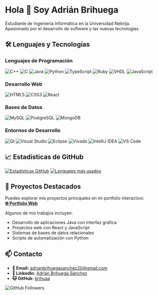# Hola 👋 Soy Adrián Brihuega

Estudiante de Ingeniería Informática en la Universidad Nebrija.  
Apasionado por el desarrollo de software y las nuevas tecnologías.

## 🛠️ Lenguajes y Tecnologías

### Lenguajes de Programación
![C++](https://img.shields.io/badge/C++-00599C?style=for-the-badge&logo=c%2B%2B&logoColor=white)
![C](https://img.shields.io/badge/C-27338E?style=for-the-badge&logo=c&logoColor=white)
![Java](https://img.shields.io/badge/Java-ED8B00?style=for-the-badge&logo=openjdk&logoColor=white)
![Python](https://img.shields.io/badge/Python-3776AB?style=for-the-badge&logo=python&logoColor=white)
![TypeScript](https://img.shields.io/badge/TypeScript-3178C6?style=for-the-badge&logo=typescript&logoColor=white)
![Ruby](https://img.shields.io/badge/Ruby-CC342D?style=for-the-badge&logo=ruby&logoColor=white)
![VHDL](https://img.shields.io/badge/VHDL-FF6600?style=for-the-badge&logo=vhdl&logoColor=white)
![JavaScript](https://img.shields.io/badge/JavaScript-F7DF1E?style=for-the-badge&logo=javascript&logoColor=black)

### Desarrollo Web
![HTML5](https://img.shields.io/badge/HTML5-E34F26?style=for-the-badge&logo=html5&logoColor=white)
![CSS3](https://img.shields.io/badge/CSS3-1572B6?style=for-the-badge&logo=css3&logoColor=white)
![React](https://img.shields.io/badge/React-20232A?style=for-the-badge&logo=react&logoColor=61DAFB)

### Bases de Datos
![MySQL](https://img.shields.io/badge/MySQL-4479A1?style=for-the-badge&logo=mysql&logoColor=white)
![PostgreSQL](https://img.shields.io/badge/PostgreSQL-4169E1?style=for-the-badge&logo=postgresql&logoColor=white)
![MongoDB](https://img.shields.io/badge/MongoDB-47A248?style=for-the-badge&logo=mongodb&logoColor=white)

### Entornos de Desarrollo
![Qt](https://img.shields.io/badge/Qt-41CD52?style=for-the-badge&logo=qt&logoColor=white)
![Visual Studio](https://img.shields.io/badge/Visual_Studio-5C2D91?style=for-the-badge&logo=visual-studio&logoColor=white)
![Eclipse](https://img.shields.io/badge/Eclipse-2C2255?style=for-the-badge&logo=eclipse&logoColor=white)
![Vivado](https://img.shields.io/badge/Vivado-FF0000?style=for-the-badge&logo=xilinx&logoColor=white)
![IntelliJ IDEA](https://img.shields.io/badge/IntelliJ_IDEA-000000?style=for-the-badge&logo=intellij-idea&logoColor=white)
![VS Code](https://img.shields.io/badge/VS_Code-007ACC?style=for-the-badge&logo=visual-studio-code&logoColor=white)
## 📈 Estadísticas de GitHub

[![Estadísticas GitHub](https://github-readme-stats.vercel.app/api?username=brihuaa&show_icons=true&theme=radical)](https://github.com/brihuaa)
[![Lenguajes más usados](https://github-readme-stats.vercel.app/api/top-langs/?username=brihuaa&layout=compact&theme=radical)](https://github.com/brihuaa)

## 🚀 Proyectos Destacados

Puedes explorar mis proyectos principales en mi portfolio interactivo:  
[**🌐 Portfolio Web**](https://brihuaa.github.io)

Algunos de mis trabajos incluyen:
- Desarrollo de aplicaciones Java con interfaz gráfica
- Proyectos web con React y JavaScript
- Sistemas de bases de datos relacionales
- Scripts de automatización con Python

## 📫 Contacto

- **📧 Email:** [adrianbrihuegasanchez20@gmail.com](mailto:adrianbrihuegasanchez20@gmail.com)
- **💼 LinkedIn:** [Adrián Brihuega Sánchez](https://www.linkedin.com/in/adrian-brihuega-sanchez-344707291/)
- **🐱 GitHub:** [brihuaa](https://github.com/brihuaa)

![GitHub Followers](https://img.shields.io/github/followers/brihuaa?style=social)
